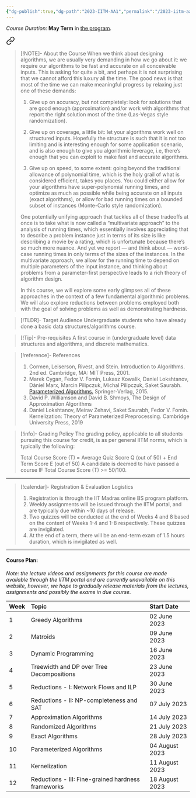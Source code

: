 ```yaml
---
{"dg-publish":true,"dg-path":"2023-IITM-AA1","permalink":"/2023-iitm-aa-1/","hide":true}
---
```



_Course Duration:_ **May Term** in [the program](https://study.iitm.ac.in/ds/academics.html#AC2).


<div class="transclusion internal-embed is-loaded"><a class="markdown-embed-link" href="/descriptions/bscs-4021/" aria-label="Open link"><svg xmlns="http://www.w3.org/2000/svg" width="24" height="24" viewBox="0 0 24 24" fill="none" stroke="currentColor" stroke-width="2" stroke-linecap="round" stroke-linejoin="round" class="svg-icon lucide-link"><path d="M10 13a5 5 0 0 0 7.54.54l3-3a5 5 0 0 0-7.07-7.07l-1.72 1.71"></path><path d="M14 11a5 5 0 0 0-7.54-.54l-3 3a5 5 0 0 0 7.07 7.07l1.71-1.71"></path></svg></a><div class="markdown-embed">




> [!NOTE]- About the Course
> When we think about designing algorithms, we are usually very demanding in how we go about it: we require our algorithms to be fast and accurate on all conceivable inputs. This is asking for quite a bit, and perhaps it is not surprising that we cannot afford this luxury all the time. The good news is that most of the time we can make meaningful progress by relaxing just one of these demands:
> 
> 1. Give up on accuracy, but not completely: look for solutions that are good enough (approximation) and/or work with algorithms that report the right solution most of the time (Las-Vegas style randomization).
> 
> 2. Give up on coverage, a little bit: let your algorithms work well on structured inputs. Hopefully the structure is such that it is not too limiting and is interesting enough for some application scenario, and is also enough to give you algorithmic leverage, i.e, there’s enough that you can exploit to make fast and accurate algorithms.
> 
> 3. Give up on speed, to some extent: going beyond the traditional allowance of polynomial time, which is the holy grail of what is considered efficient, takes you places. You could either allow for your algorithms have super-polynomial running times, and optimize as much as possible while being accurate on all inputs (exact algorithms), or allow for bad running times on a bounded subset of instances (Monte-Carlo style randomization).
> 
> One potentially unifying approach that tackles all of these tradeoffs at once is to take what is now called a “multivariate approach” to the analysis of running times, which essentially involves appreciating that to describe a problem instance just in terms of its size is like describing a movie by a rating, which is unfortunate because there’s so much more nuance. And yet we report — and think about — worst-case running times in only terms of the sizes of the instances. In the multivariate approach, we allow for the running time to depend on multiple parameters of the input instance, and thinking about problems from a parameter-first perspective leads to a rich theory of algorithm design.
>
> In this course, we will explore some early glimpses all of these approaches in the context of a few fundamental algorithmic problems. We will also explore reductions between problems employed both with the goal of solving problems as well as demonstrating hardness.

> [!TLDR]- Target Audience
> Undergraduate students who have already done a basic data structures/algorithms course.

> [!Tip]- Pre-requisites
> A first course in (undergraduate level) data structures and algorithms, and discrete mathematics.

> [!reference]- References
> 
> 1. Cormen, Leiserson, Rivest, and Stein. Introduction to Algorithms. 2nd ed. Cambridge, MA: MIT Press, 2001.
> 2. Marek Cygan, Fedor V. Fomin, Lukasz Kowalik, Daniel Lokshtanov, Dániel Marx, Marcin Pilipczuk, Michal Pilipczuk, Saket Saurabh. [Parameterized Algorithms.](https://www.mimuw.edu.pl/~malcin/book/parameterized-algorithms.pdf) Springer-Verlag, 2015. 
> 3. David P. Williamson and David B. Shmoys, The Design of Approximation Algorithms
> 4. Daniel Lokshtanov, Meirav Zehavi, Saket Saurabh, Fedor V. Fomin. Kernelization: Theory of Parameterized Preprocessing. Cambridge University Press, 2019

> [!info]- Grading Policy
> The grading policy, applicable to all students pursuing this course for credit, is as per general IITM norms, which is typically the following:
> 
> 
> Total Course Score (T) = Average Quiz Score Q (out of 50) + End Term Score E (out of 50)
> A candidate is deemed to have passed a course IF Total Course Score (T) >= 50/100.

---



</div></div>


> [!calendar]- Registration & Evaluation Logistics
> 
> 1. Registration is through the IIT Madras online BS program platform.
> 2. Weekly assignments will be issued through the IITM portal, and are typically due within ~10 days of release.
> 3. Two quizzes will be conducted at the end of Weeks 4 and 8 based on the content of Weeks 1-4 and 1-8 respectively. These quizzes are invigilated. 
> 4. At the end of a term, there will be an end-term exam of 1.5 hours duration, which is invigilated as well.

---
#### Course Plan: 

_Note: the lecture videos and assignments for this course are made available through the IITM portal and are currently unavailable on this website, however, we hope to gradually release materials from the lectures, assignments and possibly the exams in due course._

| Week | Topic                                                          | Start Date        |
| ---- | :------------------------------------------------------------- | :---------------- |
| 1    | Greedy Algorithms                                              | 02 June 2023      |
| 2    | Matroids                                                       | 09 June 2023      |
| 3    | Dynamic Programming                                            | 16 June 2023      |
| 4    | Treewidth and DP over Tree Decompositions                      | 23 June 2023      |
| 5    | Reductions - I: Network Flows and ILP                          | 30 June 2023      |
| 6    | Reductions - II: NP-completeness and SAT                       | 07 July 2023      |
| 7    | Approximation Algorithms                                       | 14 July 2023      |
| 8    | Randomized Algorithms                                          | 21 July 2023      |
| 9    | Exact Algorithms                                               | 28 July 2023      |
| 10   | Parameterized Algorithms                                       | 04 August 2023    |
| 11   | Kernelization                                                  | 11 August 2023    |
| 12   | Reductions - III: Fine-grained hardness frameworks             | 18 August 2023    |

